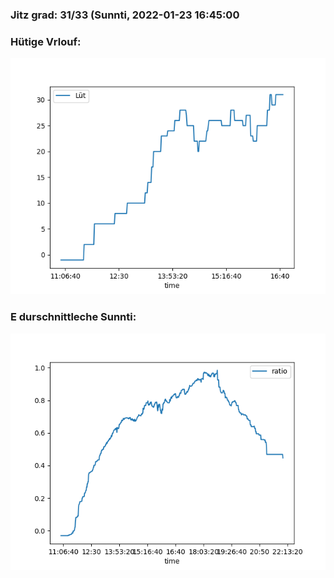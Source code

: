 ### Jitz grad: 31/33 (Sunnti, 2022-01-23 16:45:00

### Hütige Vrlouf:
![Graph](Today.png)

### E durschnittleche Sunnti:
![Graph](Sunnti.png)